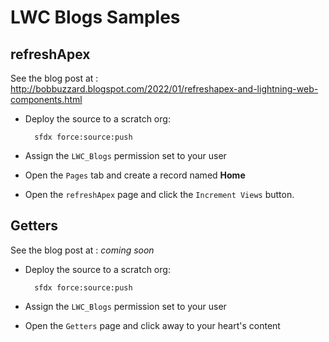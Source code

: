 # LWC Blogs Samples
## refreshApex
See the blog post at : http://bobbuzzard.blogspot.com/2022/01/refreshapex-and-lightning-web-components.html

- Deploy the source to a scratch org:

        sfdx force:source:push

- Assign the `LWC_Blogs` permission set to your user
- Open the `Pages` tab and create a record named **Home**
- Open the `refreshApex` page and click the `Increment Views` button.

## Getters
See the blog post at : _coming soon_

- Deploy the source to a scratch org:

        sfdx force:source:push

- Assign the `LWC_Blogs` permission set to your user
- Open the `Getters` page and click away to your heart's content
